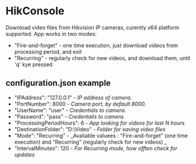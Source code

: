 # HikConsole
Download video files from Hikvision IP cameras, curently x64 platform supported.
App works in two modes:
* "Fire-and-forget" - one time execution, just download videos from processing period, and exit 
* "Recurring" - regularly check for new videos, and download them, until 'q' kye pressed


## configuration.json example
  * "IPAddress": "127.0.0.1" - _IP address of camera._
  * "PortNumber": 8000 - _Camera port, by default 8000._
  * "UserName": "user" - _Credentials to camera._
  * "Password": "pass" - _Credentails to camera._
  * "ProcessingPeriodHours": 6 - _App looking for videos for last N hours_
  * "DestinationFolder": "D:\\Video" - _Folder for saving video files_
  * "Mode": "Recurring" - _Avaliable valuees : "Fire-and-forget" (one time execution) and "Recurring" (regularly check for new videos) _
  * "IntervalMinutes": 120 - _For Recurring mode, how offten check for updates_
